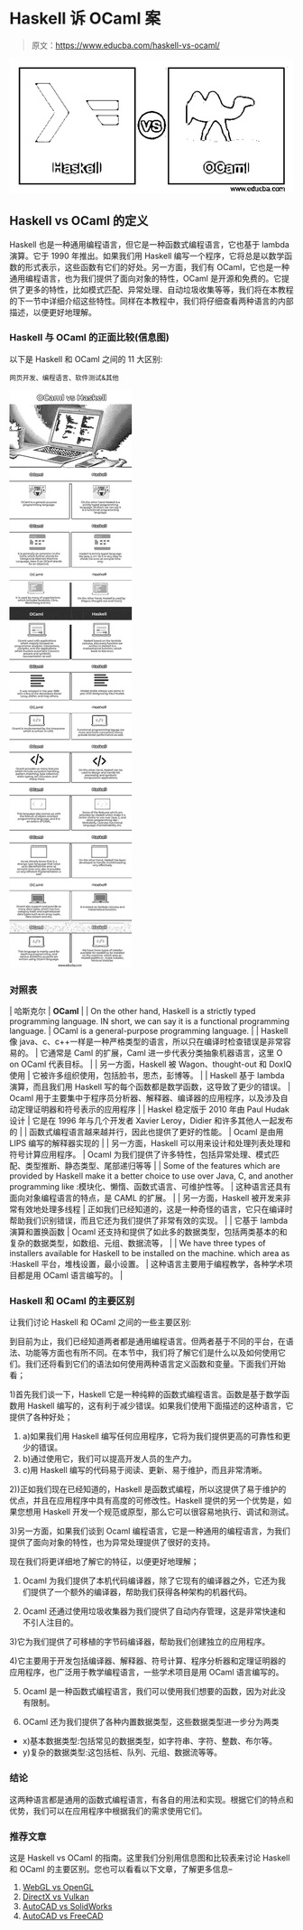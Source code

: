 # Haskell 诉 OCaml 案

> 原文：<https://www.educba.com/haskell-vs-ocaml/>

![Haskell vs OCaml](img/0fc6f25400c25bcfe16b18a7de65fe59.png)



## Haskell vs OCaml 的定义

Haskell 也是一种通用编程语言，但它是一种函数式编程语言，它也基于 lambda 演算。它于 1990 年推出。如果我们用 Haskell 编写一个程序，它将总是以数学函数的形式表示，这些函数有它们的好处。另一方面，我们有 OCaml，它也是一种通用编程语言，也为我们提供了面向对象的特性，OCaml 是开源和免费的。它提供了更多的特性，比如模式匹配、异常处理、自动垃圾收集等等，我们将在本教程的下一节中详细介绍这些特性。同样在本教程中，我们将仔细查看两种语言的内部描述，以便更好地理解。

### Haskell 与 OCaml 的正面比较(信息图)

以下是 Haskell 和 OCaml 之间的 11 大区别:

<small>网页开发、编程语言、软件测试&其他</small>

![Haskell-vs-OCaml-info](img/87bbdd65edc119546afde4ff679b0ba0.png)



### 对照表

| 哈斯克尔 | **OCaml** |
| On the other hand, Haskell is a strictly typed programming language. IN short, we can say it is a functional programming language. | OCaml is a general-purpose programming language. |
| Haskell 像 java、c、c++一样是一种严格类型的语言，所以只在编译时检查错误是非常容易的。 | 它通常是 Caml 的扩展，Caml 进一步代表分类抽象机器语言，这里 O on OCaml 代表目标。 |
| 另一方面，Haskell 被 Wagon、thought-out 和 DoxIQ 使用 | 它被许多组织使用，包括脸书，思杰，彭博等。 |
| Haskell 基于 lambda 演算，而且我们用 Haskell 写的每个函数都是数学函数，这导致了更少的错误。 | Ocaml 用于主要集中于程序员分析器、解释器、编译器的应用程序，以及涉及自动定理证明器和符号表示的应用程序 |
| Haskel 稳定版于 2010 年由 Paul Hudak 设计 | 它是在 1996 年与几个开发者 Xavier Leroy，Didier 和许多其他人一起发布的 |
| 函数式编程语言越来越并行，因此也提供了更好的性能。 | Ocaml 是由用 LIPS 编写的解释器实现的 |
| 另一方面，Haskell 可以用来设计和处理列表处理和符号计算应用程序。 | Ocaml 为我们提供了许多特性，包括异常处理、模式匹配、类型推断、静态类型、尾部递归等等 |
| Some of the features which are provided by Haskell make it a better choice to use over Java, C, and another programming like :模块化、懒惰、函数式语言、可维护性等。 | 这种语言还具有面向对象编程语言的特点，是 CAML 的扩展。 |
| 另一方面，Haskell 被开发来非常有效地处理多线程 | 正如我们已经知道的，这是一种奇怪的语言，它只在编译时帮助我们识别错误，而且它还为我们提供了非常有效的实现。 |
| 它基于 lambda 演算和置换函数 | Ocaml 还支持和提供了如此多的数据类型，包括两类基本的和复杂的数据类型，如数组、元组、数据流等， |
| We have three types of installers available for Haskell to be installed on the machine. which area as :Haskell 平台，堆栈设置，最小设置。 | 这种语言主要用于编程教学，各种学术项目都是用 OCaml 语言编写的。 |

### Haskell 和 OCaml 的主要区别

让我们讨论 Haskell 和 OCaml 之间的一些主要区别:

到目前为止，我们已经知道两者都是通用编程语言。但两者基于不同的平台，在语法、功能等方面也有所不同。在本节中，我们将了解它们是什么以及如何使用它们。我们还将看到它们的语法如何使用两种语言定义函数和变量。下面我们开始看；

1)首先我们谈一下，Haskell 它是一种纯粹的函数式编程语言。函数是基于数学函数用 Haskell 编写的，这有利于减少错误。如果我们使用下面描述的这种语言，它提供了各种好处；

1.  a)如果我们用 Haskell 编写任何应用程序，它将为我们提供更高的可靠性和更少的错误。
2.  b)通过使用它，我们可以提高开发人员的生产力。
3.  c)用 Haskell 编写的代码易于阅读、更新、易于维护，而且非常清晰。

2))正如我们现在已经知道的，Haskell 是函数式编程，所以这提供了易于维护的优点，并且在应用程序中具有高度的可修改性。Haskell 提供的另一个优势是，如果您想用 Haskell 开发一个规范或原型，那么它可以很容易地执行、调试和测试。

3)另一方面，如果我们谈到 Ocaml 编程语言，它是一种通用的编程语言，为我们提供了面向对象的特性，也为异常处理提供了很好的支持。

现在我们将更详细地了解它的特征，以便更好地理解；

1) Ocaml 为我们提供了本机代码编译器，除了它现有的编译器之外，它还为我们提供了一个额外的编译器，帮助我们获得各种架构的机器代码。

2) Ocaml 还通过使用垃圾收集器为我们提供了自动内存管理，这是非常快速和不引人注目的。

3)它为我们提供了可移植的字节码编译器，帮助我们创建独立的应用程序。

4)它主要用于开发包括编译器、解释器、符号计算、程序分析器和定理证明器的应用程序，也广泛用于教学编程语言，一些学术项目是用 OCaml 语言编写的。

5) Ocaml 是一种函数式编程语言，我们可以使用我们想要的函数，因为对此没有限制。

6) OCaml 还为我们提供了各种内置数据类型，这些数据类型进一步分为两类

*   x)基本数据类型:包括常见的数据类型，如字符串、字符、整数、布尔等。
*   y)复杂的数据类型:这包括桩、队列、元组、数据流等等。

### 结论

这两种语言都是通用的函数式编程语言，有各自的用法和实现。根据它们的特点和优势，我们可以在应用程序中根据我们的需求使用它们。

### 推荐文章

这是 Haskell vs OCaml 的指南。这里我们分别用信息图和比较表来讨论 Haskell 和 OCaml 的主要区别。您也可以看看以下文章，了解更多信息–

1.  [WebGL vs OpenGL](https://www.educba.com/webgl-vs-opengl/)
2.  [DirectX vs Vulkan](https://www.educba.com/directx-vs-vulkan/)
3.  [AutoCAD vs SolidWorks](https://www.educba.com/autocad-vs-solidworks/)
4.  [AutoCAD vs FreeCAD](https://www.educba.com/autocad-vs-freecad/)





